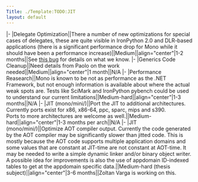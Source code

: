 ```yaml
---
Title: ./Template:TODO:JIT
layout: default
---
```


|- |Delegate Optimization||There a number of new optimizations for
special cases of delegates, these are quite visible in IronPython 2.0
and DLR-based applications (there is a significant performance drop for
Mono while it should have been a performance
increase)||Medium||align="center"|1-2 months||See [this
bug](http://bugzilla.ximian.com/show_bug.cgi?id=81663) for details on
what we know. |- |Generics Code Cleanup||Need details from Paolo on the
work needed||Medium||align="center"|1 month||N/A |- |Performance
Reasearch||Mono is known to be not as performance as the .NET Framework,
but not enough information is available about where the actual weak
spots are. Tests like SciMark and IronPython pybench could be used to
understand our current limitations||Medium-hard||align="center"|1-3
months||N/A |- |JIT (mono/mini/)||Port the JIT to additional
architectures. Currently ports exist for x86, x86-64, ppc, sparc, mips
and s390.\
Ports to more architectures are welcome as
well.||Medium-hard||align="center"|1-3 months per arch||N/A |- |JIT
(mono/mini/)||Optimize AOT compiler output. Currently the code generated
by the AOT compiler may be significantly slower than jitted code. This
is mostly because the AOT code supports multiple application domains and
some values that are constant at JIT-time are not constant at AOT-time.
It may be needed to write a simple dynamic linker and/or binary object
writer. A possible idea for improvements is also the use of appdomain
ID-indexed tables to get at the appdomain specific data.||Medium-hard
(thesis subject)||align="center"|3-6 months||Zoltan Varga is working on
this.
